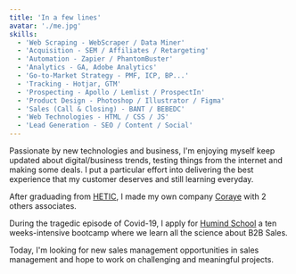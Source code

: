 ```yaml
---
title: 'In a few lines'
avatar: './me.jpg'
skills:
  - 'Web Scraping - WebScraper / Data Miner'
  - 'Acquisition - SEM / Affiliates / Retargeting'
  - 'Automation - Zapier / PhantomBuster'
  - 'Analytics - GA, Adobe Analytics'
  - 'Go-to-Market Strategy - PMF, ICP, BP...'
  - 'Tracking - Hotjar, GTM'
  - 'Prospecting - Apollo / Lemlist / ProspectIn'
  - 'Product Design - Photoshop / Illustrator / Figma'
  - 'Sales (Call & Closing) - BANT / BEBEDC'
  - 'Web Technologies - HTML / CSS / JS'
  - 'Lead Generation - SEO / Content / Social'
---
```


Passionate by new technologies and business, I'm enjoying myself keep updated about digital/business trends, testing things from the internet and making some deals. I put a particular effort into delivering the best experience that my customer deserves and still learning everyday.

After graduading from [HETIC](https://www.hetic.net/), I made my own company [Coraye](https://www.coraye.com/) with 2 others associates.

During the tragedic episode of Covid-19, I apply for [Humind School](https://www.humindschool.com/) a ten weeks-intensive bootcamp where we learn all the science about B2B Sales.

Today, I'm looking for new sales management opportunities in sales management and hope to work on challenging and meaningful projects.
